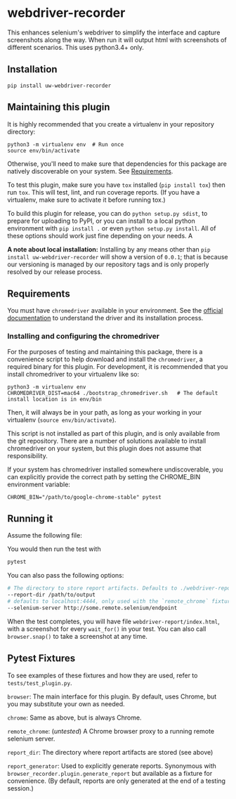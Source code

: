 # webdriver-recorder
This enhances selenium's webdriver to simplify the interface and capture
screenshots along the way. When run it will output html with screenshots
of different scenarios. This uses python3.4+ only.

## Installation
```
pip install uw-webdriver-recorder
```

## Maintaining this plugin

It is highly recommended that you create a virtualenv in your repository directory:

```
python3 -m virtualenv env  # Run once
source env/bin/activate
```

Otherwise, you'll need to make sure that dependencies for this package are natively discoverable on your system.
See [Requirements](#requirements).

To test this plugin, make sure you have `tox` installed (`pip install tox`) then run `tox`. This will test, lint, and 
run coverage reports. (If you have a virtualenv, make sure to activate it before running tox.)

To build this plugin for release, you can do `python setup.py sdist`, to prepare for uploading to PyPI, or you can
install to a local python environment with `pip install .` or even `python setup.py install`. All of these options 
should work just fine depending on your needs. A

**A note about local installation:** Installing by any means other than `pip install uw-webdriver-recorder` will 
show a version of `0.0.1`; that is because our versioning is managed by our repository tags and is only properly 
resolved by our release process.


## Requirements

You must have `chromedriver` available in your environment. 
See the [official documentation](https://chromedriver.chromium.org/) to understand the driver and its installation 
process. 

### Installing and configuring the chromedriver

For the purposes of testing and maintaining this package, there is a convenience script to help download and install
the `chromedriver`, a required binary for this plugin. For development, it is recommended that you install 
chromedriver to your virtualenv like so:

```
python3 -m virtualenv env
CHROMEDRIVER_DIST=mac64 ./bootstrap_chromedriver.sh   # The default install location is in env/bin
```

Then, it will always be in your path, as long as your working in your virtualenv (`source env/bin/activate`).

This script is not installed as part of this plugin, and is only available from the git repository. There are a number
of solutions available to install chromedriver on your system, but this plugin does not assume that responsibility.

If your system has chromedriver installed somewhere undiscoverable, you can explicitly provide the correct path by
setting the CHROME_BIN environment variable:

```
CHROME_BIN="/path/to/google-chrome-stable" pytest
```

## Running it
Assume the following file:

You would then run the test with
```bash
pytest
```

You can also pass the following options:

```bash
# The directory to store report artifacts. Defaults to ./webdriver-report
--report-dir /path/to/output  
# defaults to localhost:4444, only used with the `remote_chrome` fixture
--selenium-server http://some.remote.selenium/endpoint  
```

When the test completes, you will have file `webdriver-report/index.html`, with a
screenshot for every `wait_for()` in your test. You can also call `browser.snap()` to take a screenshot at any time. 

## Pytest Fixtures

To see examples of these fixtures and how they are used, refer to `tests/test_plugin.py`.

`browser`: The main interface for this plugin. By default, uses Chrome, but you 
may substitute your own as needed. 

`chrome`: Same as above, but is always Chrome.

`remote_chrome`: (_untested_) A Chrome browser proxy to a running remote selenium server.

`report_dir`: The directory where report artifacts are stored (see above)

`report_generator`: Used to explicitly generate reports. Synonymous with `browser_recorder.plugin.generate_report` 
but available as a fixture for convenience. (By default, reports are only generated at the end of a testing session.)
